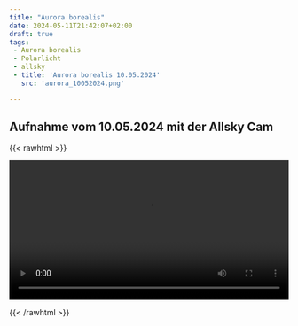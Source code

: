 ```yaml
---
title: "Aurora borealis"
date: 2024-05-11T21:42:07+02:00
draft: true
tags:
 - Aurora borealis
 - Polarlicht
 - allsky
 - title: 'Aurora borealis 10.05.2024'
   src: 'aurora_10052024.png'

---
```


## Aufnahme vom 10.05.2024 mit der Allsky Cam

{{< rawhtml >}} 

<video width=100% controls autoplay>
    <source src="/video/allsky-20240510.mp4" type="video/mp4">
    Your browser does not support the video tag.  
</video>

{{< /rawhtml >}}
